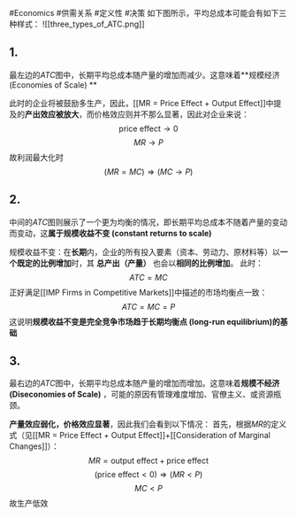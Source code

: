 #Economics #供需关系 #定义性 #决策 
如下图所示，平均总成本可能会有如下三种样式：
![[three_types_of_ATC.png]]

## 1.
最左边的$ATC$图中，长期平均总成本随产量的增加而减少。这意味着**规模经济 (Economies of Scale) **

此时的企业将被鼓励多生产，因此，[[MR = Price Effect + Output Effect]]中提及的**产出效应被放大**，而价格效应则并不那么显著，因此对企业来说：
$$\text{price effect}\to 0$$
$$MR\to P$$
故利润最大化时
$$(MR=MC)\Rightarrow (MC\to P)$$
## 2.
中间的$ATC$图则展示了一个更为均衡的情况，即长期平均总成本不随着产量的变动而变动，这**属于规模收益不变 (constant returns to scale)**

规模收益不变：在**长期**内，企业的所有投入要素（资本、劳动力、原材料等）以**一个既定的比例增加**时，其 **总产出（产量）** 也会以**相同的比例增加**。
此时：
$$ATC=MC$$
正好满足[[IMP Firms in Competitive Markets]]中描述的市场均衡点一致：
$$ATC=MC=P$$
这说明**规模收益不变是完全竞争市场趋于长期均衡点 (long-run equilibrium)的基础**
## 3. 
最右边的$ATC$图中，长期平均总成本随产量的增加而增加。这意味着**规模不经济 (Diseconomies of Scale)** ，可能的原因有管理难度增加、官僚主义、或资源瓶颈。

**产量效应弱化，价格效应显著**，因此我们会看到以下情况：
首先，根据$MR$的定义式（见[[MR = Price Effect + Output Effect]]+[[Consideration of Marginal Changes]]）：
$$MR=\text{output effect}+\text{price effect}$$
$$(\text{price effect}<0)\Rightarrow (MR<P)$$
$$MC<P$$
故生产低效